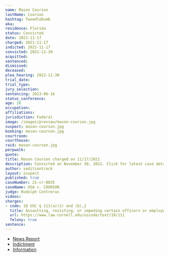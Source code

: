 ```yaml
---
name: Mason Courson
lastName: Courson
hashtag: TweedleDumb
aka:
residence: Florida
status: Convicted
date: 2021-11-17
charged: 2021-11-17
indicted: 2021-11-17
convicted: 2022-11-30
acquitted:
sentenced:
dismissed:
deceased:
plea_hearing: 2022-11-30
trial_date:
trial_type:
jury_selection:
sentencing: 2023-06-16
status_conference:
age: 26
occupation:
affiliations:
jurisdiction: Federal
image: /images/preview/mason-courson.jpg
suspect: mason-courson.jpg
booking: mason-courson.jpg
courtroom:
courthouse:
raid: mason-courson.jpg
perpwalk:
quote:
title: Mason Courson charged on 11/17/2021
description: Convicted on November 30, 2022. Click for latest case details.
author: seditiontrack
layout: suspect
published: true
caseNumber: 21-cr-0035
caseName: USA v. COURSON
judge: Rudolph Contreras
videos:
charges:
- code: 18 USC § 111(a)(1) and (b),2
  title: Assaulting, resisting, or impeding certain officers or employees (using a deadly or dangerous weapon) (Aiding and Abetting)
  url: https://www.law.cornell.edu/uscode/text/18/111
  felony: true
sentence:
---
```

- [News Report](https://abcnews.go.com/US/wireStory/florida-man-arrested-charged-jan-attack-us-capitol-81775546)
- [Indictment](https://www.justice.gov/usao-dc/case-multi-defendant/file/1461561/download)
- [Information](https://www.justice.gov/usao-dc/case-multi-defendant/file/1554831/download)

